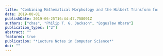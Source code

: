 ```yaml
---
title: "Combining Mathematical Morphology and the Hilbert Transform for Fully Automatic Nuclei Detection in Fluorescence Microscopy"
date: 2019-00-01
publishDate: 2019-06-25T16:44:47.758091Z
authors: ["chas", "Philip T. G. Jackson", "Boguslaw Obara"]
publication_types: ["2"]
abstract: ""
featured: true
publication: "*Lecture Notes in Computer Science*"
doi: ""
---
```

